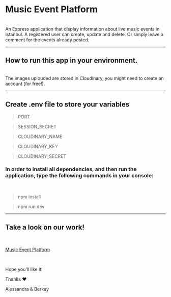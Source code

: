 # Music Event Platform

<br>
An Express application that display information about live music events in Istanbul.
A registered user can create, update and delete. Or simply leave a comment for the events already posted.
<br>

---

## How to run this app in your environment.

<br>
The images uplouded are stored in Cloudinary, you might need to create an account (for free!). 
<br>

---

## Create .env file to store your variables

> PORT

> SESSION_SECRET

> CLOUDINARY_NAME

> CLOUDINARY_KEY

> CLOUDINARY_SECRET

### In order to install all dependencies, and then run the application, type the following commands in your console:

<br>

> npm install

> npm run dev

---

## Take a look on our work!

<br>

[Music Event Platform](https://music-event-platform.adaptable.app/)

<br>

Hope you'll like it!

Thanks ❤️

Alessandra & Berkay
